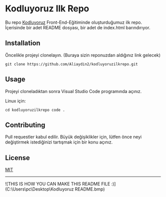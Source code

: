 # Kodluyoruz Ilk Repo

Bu repo [Kodluyoruz](https://kodluyoruz.org/tr/kodluyoruz/) Front-End-Eğitiminde oluşturduğumuz ilk repo. İçerisinde bir adet README dosyası, bir adet de index.html barındırıyor.

## Installation

Öncelikle projeyi clonelayın. (Buraya sizin reponuzdan aldığınız link gelecek)

```git clone https://github.com/Aliaydin2/kodluyoruzilkrepo.git ```

## Usage

Projeyi cloneladıktan sonra Visual Studio Code programında açınız.

Linux için:

`cd kodluyoruzilkrepo code .`

## Contributing

Pull requestler kabul edilir. Büyük değişiklikler için, lütfen önce neyi değiştirmek istediğinizi tartışmak için bir konu açınız.

## License

[MIT](https://choosealicense.com/licenses/mit/)

---

![THIS IS HOW YOU CAN MAKE THIS README FILE :)](C:\Users\pc\Desktop\Kodluyoruz README.bmp)